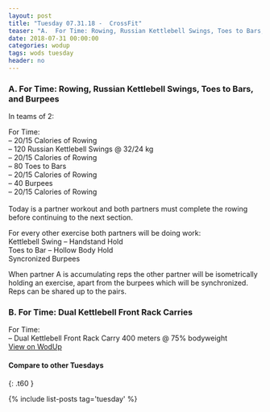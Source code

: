 ```yaml
---
layout: post
title: "Tuesday 07.31.18 -  CrossFit"
teaser: "A.  For Time: Rowing, Russian Kettlebell Swings, Toes to Bars, and Burpees<br/> B.  For Time: Dual Kettlebell Front Rack Carries"
date: 2018-07-31 00:00:00
categories: wodup
tags: wods tuesday
header: no
---
```



<h3>A.  For Time: Rowing, Russian Kettlebell Swings, Toes to Bars, and Burpees</h3>


In teams of 2:

For Time:<br/>– 20/15 Calories of Rowing<br/>– 120 Russian Kettlebell Swings @ 32/24 kg<br/>– 20/15 Calories of Rowing<br/>– 80 Toes to Bars<br/>– 20/15 Calories of Rowing<br/>– 40 Burpees<br/>– 20/15 Calories of Rowing<br/><br/>Today is a partner workout and both partners must complete the rowing before continuing to the next section.

For every other exercise both partners will be doing work:<br/>
Kettlebell Swing – Handstand Hold<br/>
Toes to Bar – Hollow Body Hold<br/>
Syncronized Burpees

When partner A is accumulating reps the other partner will be isometrically holding an exercise, apart from the burpees which will be synchronized.  Reps can be shared up to the pairs.
<h3>B.  For Time: Dual Kettlebell Front Rack Carries</h3>
For Time:<br/>– Dual Kettlebell Front Rack Carry 400 meters @ 75% bodyweight<br/>
<a href="https://www.wodup.com/gyms/asphodel/wods/8104" target="blank">View on WodUp</a>


#### Compare to other Tuesdays
{: .t60 }

{% include list-posts tag='tuesday' %}